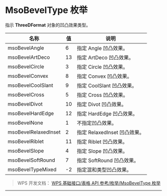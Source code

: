 # MsoBevelType 枚举

指示 **ThreeDFormat** 对象的凹凸效果类型。

| 名称                 | 值  | 说明                         |
|----------------------|-----|------------------------------|
| msoBevelAngle        | 6   | 指定 Angle 凹凸效果。        |
| msoBevelArtDeco      | 13  | 指定 ArtDeco 凹凸效果。      |
| msoBevelCircle       | 3   | 指定 Circle 凹凸效果。       |
| msoBevelConvex       | 8   | 指定 Convex 凹凸效果。       |
| msoBevelCoolSlant    | 9   | 指定 CoolSlant 凹凸效果。    |
| msoBevelCross        | 5   | 指定 Cross 凹凸效果。        |
| msoBevelDivot        | 10  | 指定 Divot 凹凸效果。        |
| msoBevelHardEdge     | 12  | 指定 HardEdge 凹凸效果。     |
| msoBevelNone         | 1   | 不指定凹凸效果。             |
| msoBevelRelaxedInset | 2   | 指定 RelaxedInset 凹凸效果。 |
| msoBevelRiblet       | 11  | 指定 Riblet 凹凸效果。       |
| msoBevelSlope        | 4   | 指定 Slope 凹凸效果。        |
| msoBevelSoftRound    | 7   | 指定 SoftRound 凹凸效果。    |
| msoBevelTypeMixed    | -2  | 指定混和类型凹凸效果。       |

> WPS 开发文档： [WPS 基础接口/表格 API 参考/枚举/MsoBevelType 枚举](https://qn.cache.wpscdn.cn/encs/doc/office_v19/topics/WPS%20%E5%9F%BA%E7%A1%80%E6%8E%A5%E5%8F%A3/%E8%A1%A8%E6%A0%BC%20API%20%E5%8F%82%E8%80%83/%E6%9E%9A%E4%B8%BE/MsoBevelType%20%E6%9E%9A%E4%B8%BE.html)

------------------------------------------------------------------------
